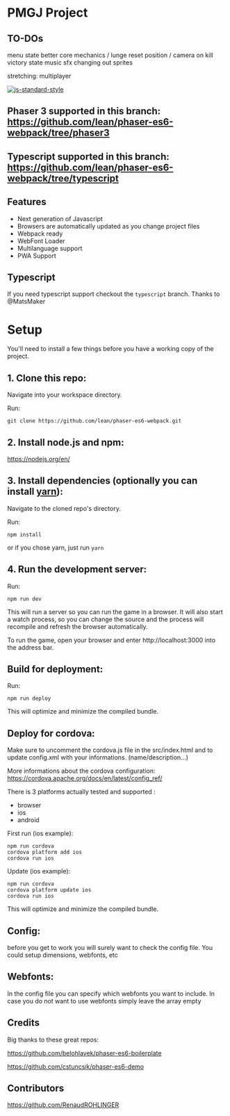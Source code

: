 # PMGJ Project

## TO-DOs
menu state
better core mechanics / lunge
reset position / camera on kill
victory state
music
sfx
changing out sprites

stretching: multiplayer


[![js-standard-style](https://cdn.rawgit.com/feross/standard/master/badge.svg)](https://github.com/feross/standard)

## Phaser 3 supported in this branch: https://github.com/lean/phaser-es6-webpack/tree/phaser3
## Typescript supported in this branch: https://github.com/lean/phaser-es6-webpack/tree/typescript

## Features
- Next generation of Javascript
- Browsers are automatically updated as you change project files
- Webpack ready
- WebFont Loader
- Multilanguage support
- PWA Support

## Typescript 
If you need typescript support checkout the ```typescript``` branch. Thanks to @MatsMaker

# Setup
You'll need to install a few things before you have a working copy of the project.

## 1. Clone this repo:

Navigate into your workspace directory.

Run:

```git clone https://github.com/lean/phaser-es6-webpack.git```

## 2. Install node.js and npm:

https://nodejs.org/en/


## 3. Install dependencies (optionally you can install [yarn](https://yarnpkg.com/)):

Navigate to the cloned repo's directory.

Run:

```npm install``` 

or if you chose yarn, just run ```yarn```

## 4. Run the development server:

Run:

```npm run dev```

This will run a server so you can run the game in a browser. It will also start a watch process, so you can change the source and the process will recompile and refresh the browser automatically.

To run the game, open your browser and enter http://localhost:3000 into the address bar.


## Build for deployment:

Run:

```npm run deploy```

This will optimize and minimize the compiled bundle.

## Deploy for cordova:
Make sure to uncomment the cordova.js file in the src/index.html and to update config.xml with your informations. (name/description...)

More informations about the cordova configuration:
https://cordova.apache.org/docs/en/latest/config_ref/

There is 3 platforms actually tested and supported : 
- browser
- ios
- android

First run (ios example):

```
npm run cordova
cordova platform add ios
cordova run ios
```

Update (ios example):

```
npm run cordova
cordova platform update ios
cordova run ios
```

This will optimize and minimize the compiled bundle.

## Config:
before you get to work you will surely want to check the config file. You could setup dimensions, webfonts, etc

## Webfonts:
In the config file you can specify which webfonts you want to include. In case you do not want to use webfonts simply leave the array empty

## Credits
Big thanks to these great repos:

https://github.com/belohlavek/phaser-es6-boilerplate

https://github.com/cstuncsik/phaser-es6-demo

## Contributors

https://github.com/RenaudROHLINGER
